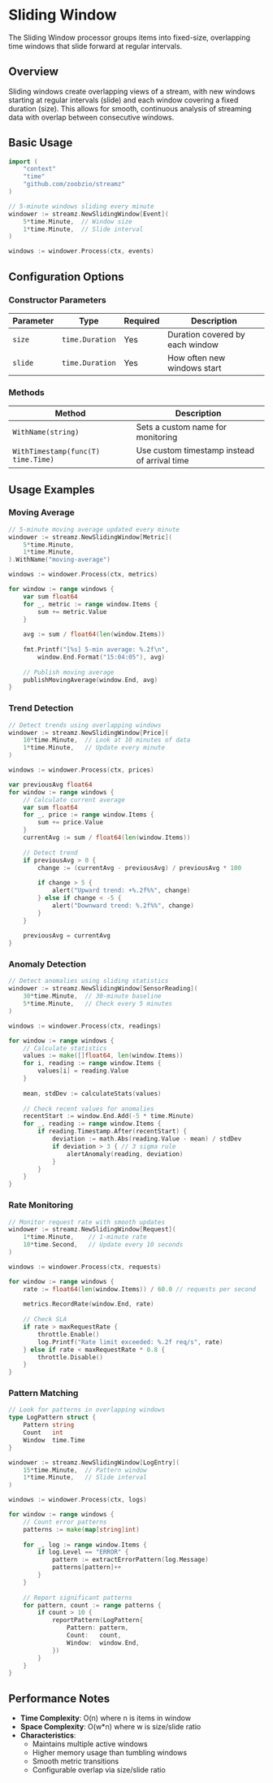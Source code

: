 # Sliding Window

The Sliding Window processor groups items into fixed-size, overlapping time windows that slide forward at regular intervals.

## Overview

Sliding windows create overlapping views of a stream, with new windows starting at regular intervals (slide) and each window covering a fixed duration (size). This allows for smooth, continuous analysis of streaming data with overlap between consecutive windows.

## Basic Usage

```go
import (
    "context"
    "time"
    "github.com/zoobzio/streamz"
)

// 5-minute windows sliding every minute
windower := streamz.NewSlidingWindow[Event](
    5*time.Minute,  // Window size
    1*time.Minute,  // Slide interval
)

windows := windower.Process(ctx, events)
```

## Configuration Options

### Constructor Parameters

| Parameter | Type | Required | Description |
|-----------|------|----------|-------------|
| `size` | `time.Duration` | Yes | Duration covered by each window |
| `slide` | `time.Duration` | Yes | How often new windows start |

### Methods

| Method | Description |
|--------|-------------|
| `WithName(string)` | Sets a custom name for monitoring |
| `WithTimestamp(func(T) time.Time)` | Use custom timestamp instead of arrival time |

## Usage Examples

### Moving Average

```go
// 5-minute moving average updated every minute
windower := streamz.NewSlidingWindow[Metric](
    5*time.Minute,
    1*time.Minute,
).WithName("moving-average")

windows := windower.Process(ctx, metrics)

for window := range windows {
    var sum float64
    for _, metric := range window.Items {
        sum += metric.Value
    }
    
    avg := sum / float64(len(window.Items))
    
    fmt.Printf("[%s] 5-min average: %.2f\n", 
        window.End.Format("15:04:05"), avg)
    
    // Publish moving average
    publishMovingAverage(window.End, avg)
}
```

### Trend Detection

```go
// Detect trends using overlapping windows
windower := streamz.NewSlidingWindow[Price](
    10*time.Minute,  // Look at 10 minutes of data
    1*time.Minute,   // Update every minute
)

windows := windower.Process(ctx, prices)

var previousAvg float64
for window := range windows {
    // Calculate current average
    var sum float64
    for _, price := range window.Items {
        sum += price.Value
    }
    currentAvg := sum / float64(len(window.Items))
    
    // Detect trend
    if previousAvg > 0 {
        change := (currentAvg - previousAvg) / previousAvg * 100
        
        if change > 5 {
            alert("Upward trend: +%.2f%%", change)
        } else if change < -5 {
            alert("Downward trend: %.2f%%", change)
        }
    }
    
    previousAvg = currentAvg
}
```

### Anomaly Detection

```go
// Detect anomalies using sliding statistics
windower := streamz.NewSlidingWindow[SensorReading](
    30*time.Minute,  // 30-minute baseline
    5*time.Minute,   // Check every 5 minutes
)

windows := windower.Process(ctx, readings)

for window := range windows {
    // Calculate statistics
    values := make([]float64, len(window.Items))
    for i, reading := range window.Items {
        values[i] = reading.Value
    }
    
    mean, stdDev := calculateStats(values)
    
    // Check recent values for anomalies
    recentStart := window.End.Add(-5 * time.Minute)
    for _, reading := range window.Items {
        if reading.Timestamp.After(recentStart) {
            deviation := math.Abs(reading.Value - mean) / stdDev
            if deviation > 3 { // 3 sigma rule
                alertAnomaly(reading, deviation)
            }
        }
    }
}
```

### Rate Monitoring

```go
// Monitor request rate with smooth updates
windower := streamz.NewSlidingWindow[Request](
    1*time.Minute,    // 1-minute rate
    10*time.Second,   // Update every 10 seconds
)

windows := windower.Process(ctx, requests)

for window := range windows {
    rate := float64(len(window.Items)) / 60.0 // requests per second
    
    metrics.RecordRate(window.End, rate)
    
    // Check SLA
    if rate > maxRequestRate {
        throttle.Enable()
        log.Printf("Rate limit exceeded: %.2f req/s", rate)
    } else if rate < maxRequestRate * 0.8 {
        throttle.Disable()
    }
}
```

### Pattern Matching

```go
// Look for patterns in overlapping windows
type LogPattern struct {
    Pattern string
    Count   int
    Window  time.Time
}

windower := streamz.NewSlidingWindow[LogEntry](
    15*time.Minute,  // Pattern window
    1*time.Minute,   // Slide interval
)

windows := windower.Process(ctx, logs)

for window := range windows {
    // Count error patterns
    patterns := make(map[string]int)
    
    for _, log := range window.Items {
        if log.Level == "ERROR" {
            pattern := extractErrorPattern(log.Message)
            patterns[pattern]++
        }
    }
    
    // Report significant patterns
    for pattern, count := range patterns {
        if count > 10 {
            reportPattern(LogPattern{
                Pattern: pattern,
                Count:   count,
                Window:  window.End,
            })
        }
    }
}
```

## Performance Notes

- **Time Complexity**: O(n) where n is items in window
- **Space Complexity**: O(w*n) where w is size/slide ratio
- **Characteristics**:
  - Maintains multiple active windows
  - Higher memory usage than tumbling windows
  - Smooth metric transitions
  - Configurable overlap via size/slide ratio